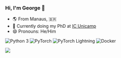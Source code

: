 ### Hi, I'm George 👋

- :earth_americas: From Manaus, :brazil:
- 🔭 Currently doing my PhD at [IC Unicamp](https://ic.unicamp.br/)
- 😄 Pronouns: He/Him

<p>
  <img alt="Python 3" src="https://img.shields.io/badge/-Python-2b5b84?style=flat-square&logo=python&logoColor=white" />
  <img alt="PyTorch" src="https://img.shields.io/badge/-PyTorch-ee4c2c?style=flat-square&logo=pytorch&logoColor=white" />
  <img alt="PyTorch Lightning" src="https://img.shields.io/badge/-PyTorch%20Lightning-792de4?style=flat-square&logo=pytorch-lightning&logoColor=white" />
  <img alt="Docker" src="https://img.shields.io/badge/-Docker-0073ec?style=flat-square&logo=docker&logoColor=white" />
</p>

<span>
  <a href="https://br.linkedin.com/in/georgecdearaujo/en"><img src="https://img.shields.io/badge/Connect-0077B5?style=social&logo=linkedin"/></a>
</span>
